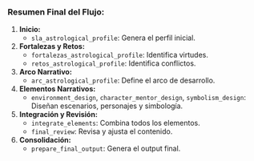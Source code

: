 ### Resumen Final del Flujo:

1. **Inicio:**
   - `sla_astrological_profile`: Genera el perfil inicial.
2. **Fortalezas y Retos:**
   - `fortalezas_astrological_profile`: Identifica virtudes.
   - `retos_astrological_profile`: Identifica conflictos.
3. **Arco Narrativo:**
   - `arc_astrological_profile`: Define el arco de desarrollo.
4. **Elementos Narrativos:**
   - `environment_design`, `character_mentor_design`, `symbolism_design`: Diseñan escenarios, personajes y simbología.
5. **Integración y Revisión:**
   - `integrate_elements`: Combina todos los elementos.
   - `final_review`: Revisa y ajusta el contenido.
6. **Consolidación:**
   - `prepare_final_output`: Genera el output final.

